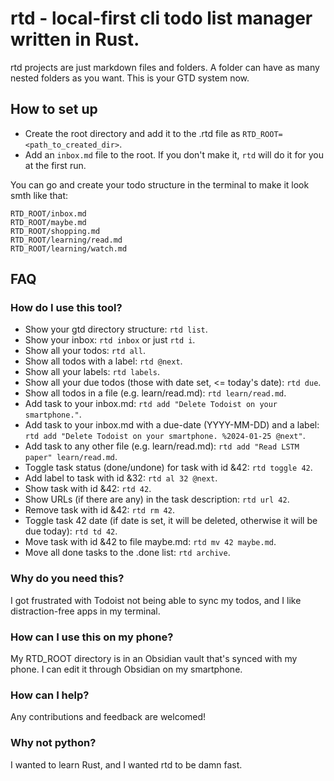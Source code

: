 # rtd - local-first cli todo list manager written in Rust.

rtd projects are just markdown files and folders. A folder can have as many nested folders as you want. This is your GTD system now.

## How to set up
* Create the root directory and add it to the .rtd file as `RTD_ROOT=<path_to_created_dir>`.
* Add an `inbox.md` file to the root. If you don't make it, `rtd` will do it for you at the first run.

You can go and create your todo structure in the terminal to make it look smth like that:
```
RTD_ROOT/inbox.md
RTD_ROOT/maybe.md
RTD_ROOT/shopping.md
RTD_ROOT/learning/read.md
RTD_ROOT/learning/watch.md
```

## FAQ

### How do I use this tool?

- Show your gtd directory structure: `rtd list`. 
- Show your inbox: `rtd inbox` or just `rtd i`. 
- Show all your todos: `rtd all`. 
- Show all todos with a label: `rtd @next`.
- Show all your labels: `rtd labels`. 
- Show all your due todos (those with date set, <= today's date): `rtd due`.
- Show all todos in a file (e.g. learn/read.md): `rtd learn/read.md`. 
- Add task to your inbox.md: `rtd add "Delete Todoist on your smartphone."`.
- Add task to your inbox.md with a due-date (YYYY-MM-DD) and a label: `rtd add "Delete Todoist on your smartphone. %2024-01-25 @next"`.
- Add task to any other file (e.g. learn/read.md): `rtd add "Read LSTM paper" learn/read.md`. 
- Toggle task status (done/undone) for task with id &42: `rtd toggle 42`.
- Add label to task with id &32: `rtd al 32 @next`.
- Show task with id &42: `rtd 42`.
- Show URLs (if there are any) in the task description: `rtd url 42`.
- Remove task with id &42: `rtd rm 42`.
- Toggle task 42 date (if date is set, it will be deleted, otherwise it will be due today): `rtd td 42`.
- Move task with id &42 to file maybe.md: `rtd mv 42 maybe.md`.
- Move all done tasks to the .done list: `rtd archive`.

### Why do you need this?

I got frustrated with Todoist not being able to sync my todos, and I like distraction-free apps in my terminal.

### How can I use this on my phone?

My RTD_ROOT directory is in an Obsidian vault that's synced with my phone. I can edit it through Obsidian on my smartphone.

### How can I help?

Any contributions and feedback are welcomed!

### Why not python? 

I wanted to learn Rust, and I wanted rtd to be damn fast.
